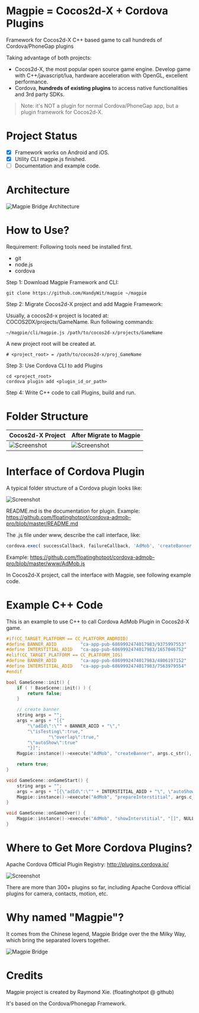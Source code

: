 # Magpie = Cocos2d-X + Cordova Plugins #

Framework for Cocos2d-X C++ based game to call hundreds of Cordova/PhoneGap plugins

Taking advantage of both projects:
* Cocos2d-X, the most popular open source game engine. Develop game with C++/javascript/lua, hardware acceleration with OpenGL, excellent performance.
* Cordova, **hundreds of existing plugins** to access native functionalities and 3rd party SDKs.

>Note: it's NOT a plugin for normal Cordova/PhoneGap app, but a plugin framework for Cocos2d-X. 

# Project Status #

* [x] Framework works on Android and iOS.
* [x] Utility CLI magpie.js finished.
* [ ] Documentation and example code.

# Architecture #

![Magpie Bridge Architecture](docs/architecture.jpg)

# How to Use? #

Requirement: Following tools need be installed first.
* git
* node.js
* cordova

Step 1: Download Magpie Framework and CLI:

```
git clone https://github.com/HandyWit/magpie ~/magpie
```

Step 2: Migrate Cocos2d-X project and add Magpie Framework:

Usually, a cocos2d-x project is located at: COCOS2DX/projects/GameName. Run following commands:
```
~/magpie/cli/magpie.js /path/to/cocos2d-x/projects/GameName
```
A new project root will be created at.
```
# <project_root> = /path/to/cocos2d-x/proj_GameName
``` 

Step 3: Use Cordova CLI to add Plugins

```
cd <project_root>
cordova plugin add <plugin_id_or_path>
```

Step 4: Write C++ code to call Plugins, build and run.

# Folder Structure #

Cocos2d-X Project | After Migrate to Magpie
------------------|-----------------------
![Screenshot](docs/cocos2dx_folders.png) | ![Screenshot](docs/magpie_folders.png) 

# Interface of Cordova Plugin #

A typical folder structure of a Cordova plugin looks like:

![Screenshot](docs/plugin_folders.png)

README.md is the documentation for plugin. Example: https://github.com/floatinghotpot/cordova-admob-pro/blob/master/README.md

The .js file under www, describe the call interface, like:
```javascript
cordova.exec( successCallback, failureCallback, 'AdMob', 'createBanner', [ options ] );
```
Example: https://github.com/floatinghotpot/cordova-admob-pro/blob/master/www/AdMob.js

In Cocos2d-X project, call the interface with Magpie, see following example code.

# Example C++ Code #

This is an example to use C++ to call Cordova AdMob Plugin in Cocos2d-X game.

```c
#if(CC_TARGET_PLATFORM == CC_PLATFORM_ANDROID)
#define BANNER_ADID 		"ca-app-pub-6869992474017983/9375997553"
#define INTERSTITIAL_ADID	"ca-app-pub-6869992474017983/1657046752"
#elif(CC_TARGET_PLATFORM == CC_PLATFORM_IOS)
#define BANNER_ADID 		"ca-app-pub-6869992474017983/4806197152"
#define INTERSTITIAL_ADID	"ca-app-pub-6869992474017983/7563979554"
#endif

bool GameScene::init() {
    if ( ! BaseScene::init() ) {
        return false;
    }

    // create banner
	string args = "";
	args = args + "[{"
		"\"adId\":\"" + BANNER_ADID + "\","
		"\"isTesting\":true,"
                "\"overlap\":true,"
		"\"autoShow\":true"
		"}]";
	Magpie::instance()->execute("AdMob", "createBanner", args.c_str(), NULL, NULL);

    return true;
}

void GameScene::onGameStart() {
	string args = "";
	args = args + "[{\"adId\":\"" + INTERSTITIAL_ADID + "\", \"autoShow\":false}]";
	Magpie::instance()->execute("AdMob", "prepareInterstitial", args.c_str(), NULL, NULL);
}

void GameScene::onGameOver() {
	Magpie::instance()->execute("AdMob", "showInterstitial", "[]", NULL, NULL);
}

```

# Where to Get More Cordova Plugins? #

Apache Cordova Official Plugin Registry: http://plugins.cordova.io/

![Screenshot](docs/plugin_registry.jpg)

There are more than 300+ plugins so far, including Apache Cordova official plugins for camera, contacts, motion, etc.

# Why named "Magpie"? #

It comes from the Chinese legend, Magpie Bridge over the the Milky Way, which bring the separated lovers together.

![Magpie Bridge](docs/legend.jpg)

# Credits #

Magpie project is created by Raymond Xie. (floatinghotpot @ github)

It's based on the Cordova/Phonegap Framework.


